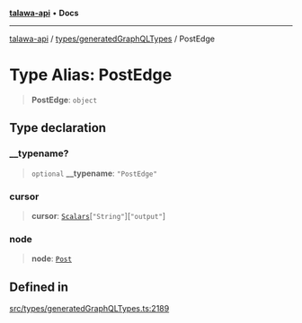 [**talawa-api**](../../../README.md) • **Docs**

***

[talawa-api](../../../modules.md) / [types/generatedGraphQLTypes](../README.md) / PostEdge

# Type Alias: PostEdge

> **PostEdge**: `object`

## Type declaration

### \_\_typename?

> `optional` **\_\_typename**: `"PostEdge"`

### cursor

> **cursor**: [`Scalars`](Scalars.md)\[`"String"`\]\[`"output"`\]

### node

> **node**: [`Post`](Post.md)

## Defined in

[src/types/generatedGraphQLTypes.ts:2189](https://github.com/PalisadoesFoundation/talawa-api/blob/fe65d855b3d1e3e4af621340e7e8bfa0325634c1/src/types/generatedGraphQLTypes.ts#L2189)
